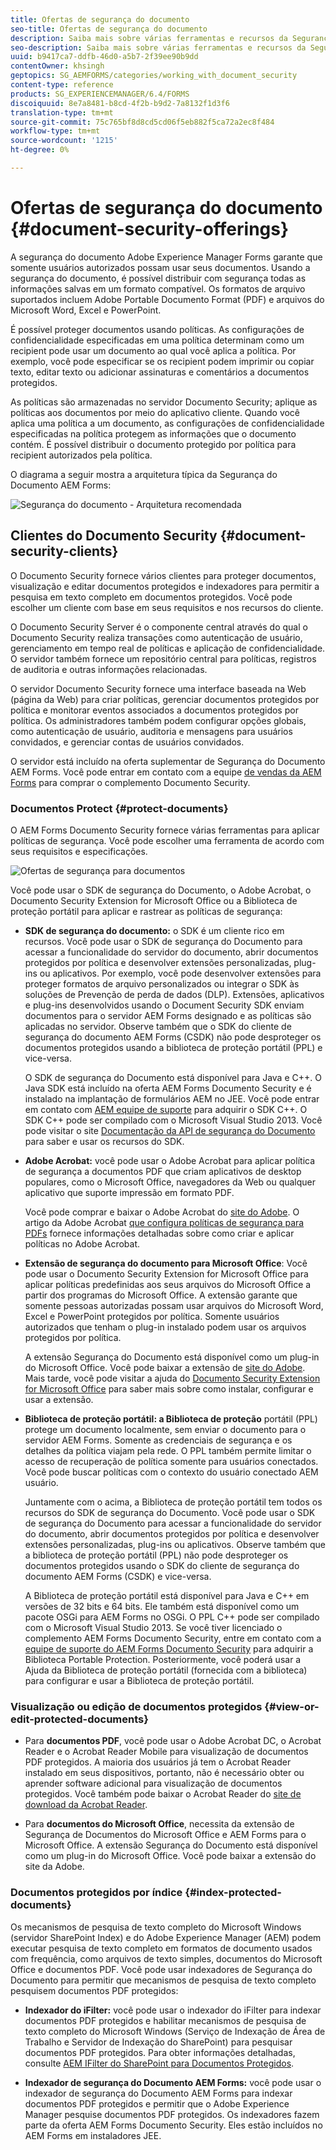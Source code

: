 ```yaml
---
title: Ofertas de segurança do documento
seo-title: Ofertas de segurança do documento
description: Saiba mais sobre várias ferramentas e recursos da Segurança do Documento AEM
seo-description: Saiba mais sobre várias ferramentas e recursos da Segurança do Documento AEM
uuid: b9417ca7-ddfb-46d0-a5b7-2f39ee90b9dd
contentOwner: khsingh
geptopics: SG_AEMFORMS/categories/working_with_document_security
content-type: reference
products: SG_EXPERIENCEMANAGER/6.4/FORMS
discoiquuid: 8e7a8481-b8cd-4f2b-b9d2-7a8132f1d3f6
translation-type: tm+mt
source-git-commit: 75c765bf8d8cd5cd06f5eb882f5ca72a2ec8f484
workflow-type: tm+mt
source-wordcount: '1215'
ht-degree: 0%

---
```



# Ofertas de segurança do documento {#document-security-offerings}

A segurança do documento Adobe Experience Manager Forms garante que somente usuários autorizados possam usar seus documentos. Usando a segurança do documento, é possível distribuir com segurança todas as informações salvas em um formato compatível. Os formatos de arquivo suportados incluem Adobe Portable Documento Format (PDF) e arquivos do Microsoft Word, Excel e PowerPoint.

É possível proteger documentos usando políticas. As configurações de confidencialidade especificadas em uma política determinam como um recipient pode usar um documento ao qual você aplica a política. Por exemplo, você pode especificar se os recipient podem imprimir ou copiar texto, editar texto ou adicionar assinaturas e comentários a documentos protegidos.

As políticas são armazenadas no servidor Documento Security; aplique as políticas aos documentos por meio do aplicativo cliente. Quando você aplica uma política a um documento, as configurações de confidencialidade especificadas na política protegem as informações que o documento contém. É possível distribuir o documento protegido por política para recipient autorizados pela política.

O diagrama a seguir mostra a arquitetura típica da Segurança do Documento AEM Forms:

![Segurança do documento - Arquitetura recomendada](do-not-localize/document_security_architecture.png)

## Clientes do Documento Security {#document-security-clients}

O Documento Security fornece vários clientes para proteger documentos, visualização e editar documentos protegidos e indexadores para permitir a pesquisa em texto completo em documentos protegidos. Você pode escolher um cliente com base em seus requisitos e nos recursos do cliente.

O Documento Security Server é o componente central através do qual o Documento Security realiza transações como autenticação de usuário, gerenciamento em tempo real de políticas e aplicação de confidencialidade. O servidor também fornece um repositório central para políticas, registros de auditoria e outras informações relacionadas.

O servidor Documento Security fornece uma interface baseada na Web (página da Web) para criar políticas, gerenciar documentos protegidos por política e monitorar eventos associados a documentos protegidos por política. Os administradores também podem configurar opções globais, como autenticação de usuário, auditoria e mensagens para usuários convidados, e gerenciar contas de usuários convidados.

O servidor está incluído na oferta suplementar de Segurança do Documento AEM Forms. Você pode entrar em contato com a equipe [de vendas da AEM Forms](https://www.adobe.com/products/request-consultation/marketing-cloud.html?s_osc=70114000002JNwKAAW&amp;s_iid=70114000002JHs3AAG) para comprar o complemento Documento Security.

### Documentos Protect {#protect-documents}

O AEM Forms Documento Security fornece várias ferramentas para aplicar políticas de segurança. Você pode escolher uma ferramenta de acordo com seus requisitos e especificações.

![Ofertas de segurança para documentos](assets/document-security-offerings.png)

Você pode usar o SDK de segurança do Documento, o Adobe Acrobat, o Documento Security Extension for Microsoft Office ou a Biblioteca de proteção portátil para aplicar e rastrear as políticas de segurança:

* **SDK de segurança do documento:** o SDK é um cliente rico em recursos. Você pode usar o SDK de segurança do Documento para acessar a funcionalidade do servidor do documento, abrir documentos protegidos por política e desenvolver extensões personalizadas, plug-ins ou aplicativos. Por exemplo, você pode desenvolver extensões para proteger formatos de arquivo personalizados ou integrar o SDK às soluções de Prevenção de perda de dados (DLP). Extensões, aplicativos e plug-ins desenvolvidos usando o Document Security SDK enviam documentos para o servidor AEM Forms designado e as políticas são aplicadas no servidor. Observe também que o SDK do cliente de segurança do documento AEM Forms (CSDK) não pode desproteger os documentos protegidos usando a biblioteca de proteção portátil (PPL) e vice-versa.

   O SDK de segurança do Documento está disponível para Java e C++. O Java SDK está incluído na oferta AEM Forms Documento Security e é instalado na implantação de formulários AEM no JEE. Você pode entrar em contato com [AEM equipe de suporte](https://helpx.adobe.com/br/marketing-cloud/contact-support.html) para adquirir o SDK C++. O SDK C++ pode ser compilado com o Microsoft Visual Studio 2013. Você pode visitar o site [Documentação da API de segurança do Documento](https://help.adobe.com/en_US/livecycle/11.0/Services/WS92d06802c76abadb76c48dfe12dbeb3e281-7ff0.2.html) para saber e usar os recursos do SDK.

* **Adobe Acrobat:** você pode usar o Adobe Acrobat para aplicar política de segurança a documentos PDF que criam aplicativos de desktop populares, como o Microsoft Office, navegadores da Web ou qualquer aplicativo que suporte impressão em formato PDF.

   Você pode comprar e baixar o Adobe Acrobat do [site do Adobe](https://acrobat.adobe.com/us/en/free-trial-download.html). O artigo da Adobe Acrobat [que configura políticas de segurança para PDFs](https://helpx.adobe.com/acrobat/using/setting-security-policies-pdfs.html) fornece informações detalhadas sobre como criar e aplicar políticas no Adobe Acrobat.

* **Extensão de segurança do documento para Microsoft Office**: Você pode usar o Documento Security Extension for Microsoft Office para aplicar políticas predefinidas aos seus arquivos do Microsoft Office a partir dos programas do Microsoft Office. A extensão garante que somente pessoas autorizadas possam usar arquivos do Microsoft Word, Excel e PowerPoint protegidos por política. Somente usuários autorizados que tenham o plug-in instalado podem usar os arquivos protegidos por política.

   A extensão Segurança do Documento está disponível como um plug-in do Microsoft Office. Você pode baixar a extensão de [site do Adobe](https://helpx.adobe.com/aem-forms/aem-document-security/download-installer.html). Mais tarde, você pode visitar a ajuda do [Documento Security Extension for Microsoft Office](https://helpx.adobe.com/aem-forms/aem-document-security/aem-document-security-extension-help.html) para saber mais sobre como instalar, configurar e usar a extensão.

* **Biblioteca de proteção portátil: a Biblioteca de proteção** portátil (PPL) protege um documento localmente, sem enviar o documento para o servidor AEM Forms. Somente as credenciais de segurança e os detalhes da política viajam pela rede. O PPL também permite limitar o acesso de recuperação de política somente para usuários conectados. Você pode buscar políticas com o contexto do usuário conectado AEM usuário.

   Juntamente com o acima, a Biblioteca de proteção portátil tem todos os recursos do SDK de segurança do Documento. Você pode usar o SDK de segurança do Documento para acessar a funcionalidade do servidor do documento, abrir documentos protegidos por política e desenvolver extensões personalizadas, plug-ins ou aplicativos. Observe também que a biblioteca de proteção portátil (PPL) não pode desproteger os documentos protegidos usando o SDK do cliente de segurança do documento AEM Forms (CSDK) e vice-versa.

   A Biblioteca de proteção portátil está disponível para Java e C++ em versões de 32 bits e 64 bits. Ele também está disponível como um pacote OSGi para AEM Forms no OSGi. O PPL C++ pode ser compilado com o Microsoft Visual Studio 2013. Se você tiver licenciado o complemento AEM Forms Documento Security, entre em contato com a [equipe de suporte do AEM Forms Documento Security](https://helpx.adobe.com/marketing-cloud/contact-support.html) para adquirir a Biblioteca Portable Protection. Posteriormente, você poderá usar a Ajuda da Biblioteca de proteção portátil (fornecida com a biblioteca) para configurar e usar a Biblioteca de proteção portátil.

### Visualização ou edição de documentos protegidos {#view-or-edit-protected-documents}

* Para **documentos PDF**, você pode usar o Adobe Acrobat DC, o Acrobat Reader e o Acrobat Reader Mobile para visualização de documentos PDF protegidos. A maioria dos usuários já tem o Acrobat Reader instalado em seus dispositivos, portanto, não é necessário obter ou aprender software adicional para visualização de documentos protegidos. Você também pode baixar o Acrobat Reader do [site de download da Acrobat Reader](https://get.adobe.com/reader/).

* Para **documentos do Microsoft Office**, necessita da extensão de Segurança de Documentos do Microsoft Office e AEM Forms para o Microsoft Office. A extensão Segurança do Documento está disponível como um plug-in do Microsoft Office. Você pode baixar a extensão do site da Adobe.

### Documentos protegidos por índice {#index-protected-documents}

Os mecanismos de pesquisa de texto completo do Microsoft Windows (servidor SharePoint Index) e do Adobe Experience Manager (AEM) podem executar pesquisa de texto completo em formatos de documento usados com frequência, como arquivos de texto simples, documentos do Microsoft Office e documentos PDF. Você pode usar indexadores de Segurança do Documento para permitir que mecanismos de pesquisa de texto completo pesquisem documentos PDF protegidos:

* **Indexador do iFilter:** você pode usar o indexador do iFilter para indexar documentos PDF protegidos e habilitar mecanismos de pesquisa de texto completo do Microsoft Windows (Serviço de Indexação de Área de Trabalho e Servidor de Indexação do SharePoint) para pesquisar documentos PDF protegidos. Para obter informações detalhadas, consulte [AEM IFilter do SharePoint para Documentos Protegidos](assets/sharepoint-ifilter-doc-security.pdf).

* **Indexador de segurança do Documento AEM Forms:** você pode usar o indexador de segurança do Documento AEM Forms para indexar documentos PDF protegidos e permitir que o Adobe Experience Manager pesquise documentos PDF protegidos. Os indexadores fazem parte da oferta AEM Forms Documento Security. Eles estão incluídos no AEM Forms em instaladores JEE.

